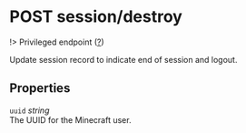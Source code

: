 # <span class="badge badge-light">POST</span> <span class="badge badge-light">session/destroy</span>

!> Privileged endpoint ([?](privileged.md))

Update session record to indicate end of session and logout.

## Properties

`uuid` *string*  
The UUID for the Minecraft user.

